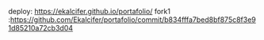 deploy: https://ekalcifer.github.io/portafolio/ 
 fork1 :https://github.com/Ekalcifer/portafolio/commit/b834fffa7bed8bf875c8f3e91d85210a72cb3d04
